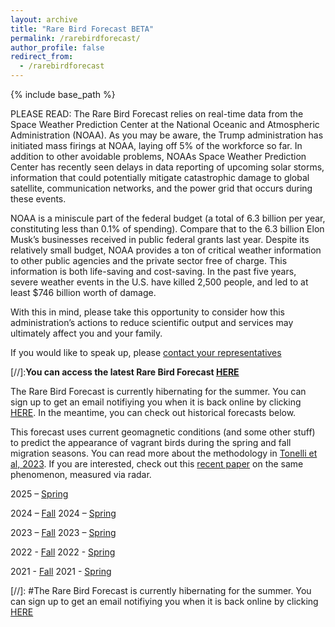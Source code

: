 ```yaml
---
layout: archive
title: "Rare Bird Forecast BETA"
permalink: /rarebirdforecast/
author_profile: false
redirect_from:
  - /rarebirdforecast
---
```


{% include base_path %}

PLEASE READ: The Rare Bird Forecast relies on real-time data from the Space Weather Prediction Center at the National Oceanic and Atmospheric Administration (NOAA). As you may be aware, the Trump administration has initiated mass firings at NOAA, laying off 5% of the workforce so far. In addition to other avoidable problems, NOAAs Space Weather Prediction Center has recently seen delays in data reporting of upcoming solar storms, information that could potentially mitigate catastrophic damage to global satellite, communication networks, and the power grid that occurs during these events. 

NOAA is a miniscule part of the federal budget (a total of 6.3 billion per year, constituting less than 0.1% of spending). Compare that to the 6.3 billion Elon Musk’s businesses received in public federal grants last year. Despite its relatively small budget, NOAA provides a ton of critical weather information to other public agencies and the private sector free of charge. This information is both life-saving and cost-saving. In the past five years, severe weather events in the U.S. have killed 2,500 people, and led to at least $746 billion worth of damage.

With this in mind, please take this opportunity to consider how this administration’s actions to reduce scientific output and services may ultimately affect you and your family.

If you would like to speak up, please [contact your representatives](https://www.usa.gov/elected-officials)


[//]:**You can access the latest Rare Bird Forecast [HERE](http://bentonelli.github.io/vagr_db.html)**

The Rare Bird Forecast is currently hibernating for the summer. You can sign up to get an email notifiying you when it is back online by clicking [HERE](https://forms.gle/ydVA9uBCN3M1idFW9). In the meantime, you can check out historical forecasts below.

This forecast uses current geomagnetic conditions (and some other stuff) to predict the appearance of vagrant birds during the spring and fall migration seasons. You can read more about the methodology in [Tonelli et al, 2023](https://www.nature.com/articles/s41598-022-26586-0). If you are interested, check out this [recent paper](https://www.pnas.org/doi/10.1073/pnas.2306317120) on the same phenomenon, measured via radar.

2025 – [Spring](http://bentonelli.github.io/vagr_historical_s_25.html)

2024 – [Fall](http://bentonelli.github.io/vagr_historical_f_24.html)
2024 – [Spring](http://bentonelli.github.io/vagr_historical_s_24.html)

2023 – [Fall](http://bentonelli.github.io/vagr_historical_f_23.html)
2023 – [Spring](http://bentonelli.github.io/vagr_historical_s_23.html)

2022 - [Fall](http://bentonelli.github.io/vagr_historical_f_22.html)
2022 - [Spring](http://bentonelli.github.io/vagr_historical_s_22.html)

2021 - [Fall](http://bentonelli.github.io/vagr_historical_f_21.html)
2021 - [Spring](http://bentonelli.github.io/vagr_historical_s_21.html)

[//]: #The Rare Bird Forecast is currently hibernating for the summer. You can sign up to get an email notifiying you when it is back online by clicking [HERE](https://forms.gle/ydVA9uBCN3M1idFW9)

